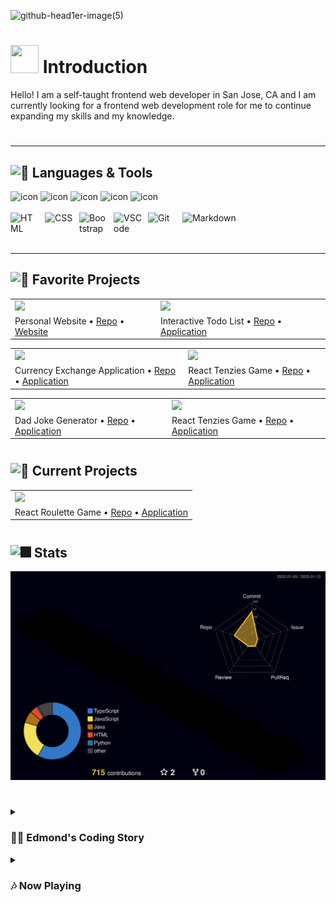 [//]: (![4WfSAyUt](https://user-images.githubusercontent.com/26613209/199795691-9538f8d5-4573-468e-a13d-a22f782d7f21.gif))
<!-- 
[![Typing SVG](https://readme-typing-svg.demolab.com/?lines=Edmond+Luu&vCenter=true&size=50&color=0036fa&font=arial)](https://git.io/typing-svg)
<br/>
[![Typing SVG](https://readme-typing-svg.demolab.com/?lines=Frontend+Web+Developer;Always+learning+new+things!&color=25a14c&font=arial)](https://git.io/typing-svg) -->

![github-head1er-image(5)](https://user-images.githubusercontent.com/26613209/200404709-3c8a750e-db81-495d-8b18-8519bcd72d52.png)

<h1><img src="https://raw.githubusercontent.com/nixin72/nixin72/master/wave.gif" width=45px height=45px/> Introduction</h1>
Hello! I am a self-taught frontend web developer in San Jose, CA and I am currently looking for a frontend web development role for me to continue expanding my skills and my knowledge.

#

<!-- <p align="center">
<img src="https://github.com/edmond-luu/edmond-luu/blob/output/github-contribution-snake.svg" alt="Snake animation"/>
</p> -->

---

<h2><img src="https://fonts.gstatic.com/s/e/notoemoji/latest/1f31f/512.gif" alt="🌟" width="30" height="30"> Languages & Tools</h2>
<div 
     "display: flex; align-items: flex-start;">
<img src="https://techstack-generator.vercel.app/react-icon.svg" alt="icon" width="70" height="70" />
<img src="https://techstack-generator.vercel.app/ts-icon.svg" alt="icon" width="70" height="70" />
<img src="https://techstack-generator.vercel.app/js-icon.svg" alt="icon" width="70" height="70" />
<img src="https://techstack-generator.vercel.app/python-icon.svg" alt="icon" width="70" height="70" />
<!-- <img src="https://techstack-generator.vercel.app/java-icon.svg" alt="icon" width="70" height="70" /> -->
<img src="https://techstack-generator.vercel.app/github-icon.svg" alt="icon" width="70" height="70" />

</div>

<br/>

<div>
<img align="left" alt="HTML" width="45px" style="padding-right:10px;" src="https://cdn.jsdelivr.net/gh/devicons/devicon/icons/html5/html5-plain.svg" />
<img align="left" alt="CSS" width="45px" style="padding-right:10px;" src="https://cdn.jsdelivr.net/gh/devicons/devicon/icons/css3/css3-plain.svg" />
<img align="left" alt="Bootstrap" width="45px" style="padding-right:10px;" src="https://cdn.jsdelivr.net/gh/devicons/devicon/icons/bootstrap/bootstrap-plain.svg" />
<img align="left" alt="VSCode" width="45px" style="padding-right:10px;" src="https://user-images.githubusercontent.com/26613209/199842530-64fd0a9f-2727-4017-886f-01c5a7c7614e.svg" />
<img align="left" alt="Git" width="45px" style="padding-right:10px;" src="https://cdn.jsdelivr.net/gh/devicons/devicon/icons/git/git-original.svg" />
<img align="left" alt="Markdown" height="45px" style="padding-right:10px;" src="https://user-images.githubusercontent.com/26613209/199828245-291d6d94-ae2a-41bc-bd2a-70d13cc7cdc1.svg" />
</div>

[//]: <img align="left" alt="GitHub" width="45px" style="padding-right:10px;" src="https://cdn.jsdelivr.net/gh/devicons/devicon/icons/github/github-original.svg" />
[//]: <img align="left" alt="React" width="45px" style="padding-right:10px;" src="https://cdn.jsdelivr.net/gh/devicons/devicon/icons/react/react-original.svg" />
[//]: <img align="left" alt="JavaScript" width="45px" style="padding-right:10px;" src="https://cdn.jsdelivr.net/gh/devicons/devicon/icons/javascript/javascript-plain.svg" />

[//]: <img align="left" alt="TypeScript" width="45px" style="padding-right:10px;" src="https://cdn.jsdelivr.net/gh/devicons/devicon/icons/typescript/typescript-plain.svg" />
[//]: <img align="left" alt="Python" width="45px" style="padding-right:10px;" src="https://cdn.jsdelivr.net/gh/devicons/devicon/icons/python/python-plain.svg" />

<br/>
<br/>
<br/>


---

<h2><img src="https://fonts.gstatic.com/s/e/notoemoji/latest/1f680/512.gif" alt="🚀" width="30" height="30"> Favorite Projects</h2>

<table>
 
<tr>
<td><a href="https://edmond-luu.github.io/blog"><img src="https://user-images.githubusercontent.com/26613209/212431376-9ab5123f-d7a0-4023-bb5e-9f243b08380e.png" width=500px/></a></td>
<td><a href="https://edmond-luu.github.io/react-todo-list"><img src="https://user-images.githubusercontent.com/26613209/199574496-06224f8f-ac94-4b44-9a44-3a5e88c27c30.png" width=500px/></a></td>
</tr>

<tr>
<td>Personal Website • <a href="https://github.com/Edmond-Luu/Edmond-Luu.github.io/blog">Repo</a> • <a href="https://edmond-Luu.github.io/blog">Website</a></td>
<td>Interactive Todo List • <a href="https://github.com/Edmond-Luu/react-todo-list">Repo</a> • <a href="https://edmond-Luu.github.io/react-todo-list">Application</a></td>

</tr>

</table>

<table>
 <tr>
  <td><a href="https://edmond-luu.github.io/react-currency-exchange" target="_blank" rel="noopener noreferrer"><img src="https://user-images.githubusercontent.com/26613209/199787945-6e936b97-7527-43c0-8d58-31f75eb62653.png" width=500px/></a></td>
  <td><a href="https://edmond-luu.github.io/react-tenzies" target="_blank" rel="noopener noreferrer"><img src="https://user-images.githubusercontent.com/26613209/199788683-cf8ffe07-7491-48ef-9d09-8268154c1e02.png" width=500px/></a></td>

 </tr>
 
 <tr>
<td>Currency Exchange Application • <a href="https://github.com/Edmond-Luu/react-currency-exchange">Repo</a> • <a href="https://edmond-Luu.github.io/react-currency-exchange">Application</a></td>
     <td>React Tenzies Game • <a href="https://github.com/Edmond-Luu/react-tenzies">Repo</a> • <a href="https://edmond-Luu.github.io/react-tenzies">Application</a></td>
 </tr>
 </table>
 
 
 <table>
 <tr>
<td><a href="https://edmond-luu.github.io/dad-joke"><img src="https://user-images.githubusercontent.com/26613209/199789093-e43e4b6a-7745-474a-870c-d8160e2feb2a.png" width=500px/></a></td>
  <td><a href="https://edmond-luu.github.io/measurementConverter"><img src="https://user-images.githubusercontent.com/26613209/199789466-eafec8dd-dfa5-412d-95bb-bffb2e62bcd2.png" width=500px/></a></td>

 </tr>
 
 <tr>
   <td>Dad Joke Generator • <a href="https://github.com/Edmond-Luu/dad-joke">Repo</a> • <a href="https://edmond-Luu.github.io/dad-joke">Application</a></td>
     <td>React Tenzies Game • <a href="https://github.com/Edmond-Luu/measurementConverter">Repo</a> • <a href="https://edmond-Luu.github.io/measurementConverter">Application</a></td>
 </tr>
 </table>
 
#

<h2><img src="https://fonts.gstatic.com/s/e/notoemoji/latest/1f331/512.gif" alt="🌱" width="30" height="30"> Current Projects</h2>

<table>
 <tr>
  <td><a href="https://edmond-luu.github.io/roulette"><img src="https://user-images.githubusercontent.com/26613209/200438925-97fafd35-4d15-44f6-ba65-fced7cc71583.png" width=500px/></a></td>
 </tr>
 
 <tr>
  <td>React Roulette Game • <a href="https://github.com/Edmond-Luu/roulette">Repo</a> • <a href="https://edmond-Luu.github.io/roulette">Application</a></td>
 </tr>
</table>

#

<h2><img src="https://fonts.gstatic.com/s/e/notoemoji/latest/1f386/512.gif" alt="🎆" width="30" height="30"> Stats</h2>
<img src="https://github.com/Edmond-Luu/Edmond-Luu/blob/main/profile-3d-contrib/profile-night-rainbow.svg"/>

#

<details>
 <summary><h3>👨‍💻 Edmond's Coding Story</h3></summary>
   I graduated college with the intend of entering the accounting field and I have previously worked as a bookkeeping intern. However, I decided that the accounting field is not the right fit for me as I wanted a much bigger challenge and a career where I can continuously build and improve.
</details>

<details>
<summary><h3>🎶 Now Playing </h3></summary>
<a href="https://music.youtube.com/watch?v=_uOk67A4Rnk"><img src="https://i.scdn.co/image/ab67616d0000b273dfe389d43f31c25ae8cb2d31" alt="The Petersens" width="238"/></a>
 <a href="https://music.youtube.com/watch?v=_uOk67A4Rnk"><p><strong>The Petersens - Top of the World</strong></p></a>
 </details>

